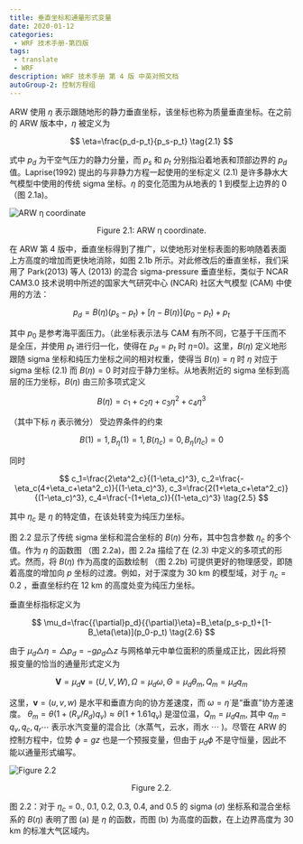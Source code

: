 ```yaml
---
title: 垂直坐标和通量形式变量
date: 2020-01-12
categories:
 - WRF 技术手册-第四版
tags:
 - translate
 - WRF
description: WRF 技术手册 第 4 版 中英对照文档
autoGroup-2: 控制方程组
---
```


ARW 使用 $\eta$ 表示跟随地形的静力垂直坐标，该坐标也称为质量垂直坐标。在之前的 ARW 版本中，$\eta$ 被定义为

$$ \eta=\frac{p_d-p_t}{p_s-p_t} \tag{2.1} $$

式中 $p_d$ 为干空气压力的静力分量，而 $p_s$ 和 $p_t$ 分别指沿着地表和顶部边界的 $p_d$ 值。Laprise(1992) 提出的与非静力方程一起使用的坐标定义 (2.1) 是许多静水大气模型中使用的传统 sigma 坐标。$\eta$ 的变化范围为从地表的 1 到模型上边界的 0 （图 2.1a)。

![ARW η coordinate](./fig-2.1.1.jpg "ARW η coordinate")<center>Figure 2.1: ARW η coordinate.</center>

在 ARW 第 4 版中，垂直坐标得到了推广，以使地形对坐标表面的影响随着表面上方高度的增加而更快地消除，如图 2.1b 所示。对此修改后的垂直坐标，我们采用了 Park(2013) 等人 (2013) 的混合 sigma-pressure 垂直坐标，类似于 NCAR CAM3.0 技术说明中所述的国家大气研究中心 (NCAR) 社区大气模型 (CAM) 中使用的方法：

$$ p_d=B(\eta)(p_s-p_t)+[\eta-B(\eta)](p_0-p_t)+p_t \tag{2.2} $$

其中 $p_0$ 是参考海平面压力。（此坐标表示法与 CAM 有所不同，它基于干压而不是全压，并使用 $p_t$ 进行归一化，使得在 $p_d=p_t$ 时 $\eta$=0)。这里，$B(\eta)$ 定义地形跟随 sigma 坐标和纯压力坐标之间的相对权重，使得当 $B(\eta)=\eta$ 时 $\eta$ 对应于 sigma 坐标 (2.1) 而 $B(\eta)=0$ 时对应于静力坐标。从地表附近的 sigma 坐标到高层的压力坐标，$B(\eta)$ 由三阶多项式定义

$$ B(\eta)=c_1+c_2\eta+c_3\eta^2+c_4\eta^3 \tag{2.3} $$

（其中下标 $\eta$ 表示微分） 受边界条件的约束

$$ B(1)=1, B_{\eta}(1)=1, B(\eta_c)=0, B_{\eta}(\eta_c)=0 \tag{2,4} $$

同时

$$ c_1=\frac{2\eta^2_c}{(1-\eta_c)^3}, c_2=\frac{-\eta_c(4+\eta_c+\eta^2_c)}{(1-\eta_c)^3}, c_3=\frac{2(1+\eta_c+\eta^2_c)}{(1-\eta_c)^3}, c_4=\frac{-(1+\eta_c)}{(1-\eta_c)^3} \tag{2.5} $$

其中 $\eta_c$ 是 $\eta$ 的特定值，在该处转变为纯压力坐标。

图 2.2 显示了传统 sigma 坐标和混合坐标的 $B(\eta)$ 分布，其中包含参数 $\eta_c$ 的多个值。作为 $\eta$ 的函数图 （图 2.2a)，图 2.2a 描绘了在 (2.3) 中定义的多项式的形式。然而，将 $B(\eta)$ 作为高度的函数绘制 （图 2.2b) 可提供更好的物理感受，即随着高度的增加向 $p$ 坐标的过渡。例如，对于深度为 30 km 的模型域，对于 $\eta_c=0.2$ ，垂直坐标约在 12 km 的高度处变为纯压力坐标。

垂直坐标指标定义为

$$ \mu_d=\frac{{\partial}p_d}{{\partial}\eta}=B_\eta(p_s-p_t)+[1-B_\eta(\eta)](p_0-p_t) \tag{2.6} $$

由于 $\mu_d\triangle\eta={\triangle}p_d=-g\rho_d{\triangle}z$ 与网格单元中单位面积的质量成正比，因此将预报变量的恰当的通量形式定义为

$$ \mathbf{V} = {\mu_d}\mathbf{v}=(U,V,W), \Omega=\mu_d\omega, \Theta=\mu_d\theta_m, Q_m={\mu_d}q_m \tag{2.7} $$

这里，$\mathbf{v}=(u,v,w)$ 是水平和垂直方向的协方差速度，而 $\omega=\dot{\eta}$ 是“垂直”协方差速度。  $\theta_m=\theta(1+(R_v/R_d)q_v)\approx\theta(1+1.61q_v)$ 是湿位温，$Q_m={\mu_d}q_m,$ 其中 $q_m=q_v,q_c,q_r\cdots$ 表示水汽变量的混合比（水蒸气，云水，雨水 $\cdots$ )。尽管在 ARW 的控制方程中，位势 $\phi=gz$ 也是一个预报变量，但由于 $\mu_d\phi$ 不是守恒量，因此不能以通量形式编写。

![Figure 2.2](./fig-2.1.2.jpg "Figure 2.2")<center>Figure 2.2.</center>

图 2.2：对于 $\eta_c$ = 0., 0.1, 0.2, 0.3, 0.4, and 0.5 的 sigma ($\sigma$) 坐标系和混合坐标系的 $B(\eta)$ 表明了图 (a) 是 $\eta$ 的函数，而图 (b) 为高度的函数，在上边界高度为 30 km 的标准大气区域内。

